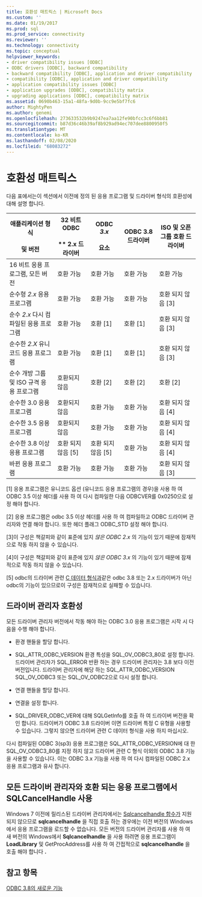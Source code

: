```yaml
---
title: 호환성 매트릭스 | Microsoft Docs
ms.custom: ''
ms.date: 01/19/2017
ms.prod: sql
ms.prod_service: connectivity
ms.reviewer: ''
ms.technology: connectivity
ms.topic: conceptual
helpviewer_keywords:
- driver compatibility issues [ODBC]
- ODBC drivers [ODBC], backward compatibility
- backward compatibility [ODBC], application and driver compatibility
- compatibility [ODBC], application and driver compatibility
- application compatibility issues [ODBC]
- application upgrades [ODBC], compatibility matrix
- upgrading applications [ODBC], compatibility matrix
ms.assetid: 0690b463-15a1-48fa-9d0b-9cc9e5bf7fc6
author: MightyPen
ms.author: genemi
ms.openlocfilehash: 273633532b9b9247ea7aa12fe90bfcc3c6f6bb81
ms.sourcegitcommit: b87d36c46b39af8b929ad94ec707dee8800950f5
ms.translationtype: MT
ms.contentlocale: ko-KR
ms.lasthandoff: 02/08/2020
ms.locfileid: "68083272"
---
```

# <a name="compatibility-matrix"></a>호환성 매트릭스
다음 표에서는이 섹션에서 이전에 정의 된 응용 프로그램 및 드라이버 형식의 호환성에 대해 설명 합니다.  
  
|애플리케이션 형식<br /><br /> 및 버전|32 비트 ODBC<br /><br /> ** 2.x 드라이버|ODBC *3.x*<br /><br /> 요소|ODBC 3.8 드라이버|ISO 및 오픈 그룹 호환 드라이버|  
|--------------------------------------|-----------------------------------|---------------------------|---------------------|-----------------------------------------|  
|16 비트 응용 프로그램, 모든 버전|호환 가능|호환 가능|호환 가능|호환 가능|  
|순수형 *2.x* 응용 프로그램|호환 가능|호환 가능|호환 가능|호환 되지 않음 [3]|  
|순수 *2.x* 다시 컴파일된 응용 프로그램|호환 가능|호환 [1]|호환 [1]|호환 되지 않음 [3]|  
|순수한 *2.X* 유니코드 응용 프로그램|호환 가능|호환 [1]|호환 [1]|호환 되지 않음 [3]|  
|순수 개방 그룹 및 ISO 규격 응용 프로그램|호환되지 않음|호환 [2]|호환 [2]|호환 [2]|  
|순수한 3.0 응용 프로그램|호환되지 않음|호환 가능|호환 가능|호환 되지 않음 [4]|  
|순수한 3.5 응용 프로그램|호환되지 않음|호환 가능|호환 가능|호환 되지 않음 [4]|  
|순수한 3.8 이상 응용 프로그램|호환 되지 않음 [5]|호환 되지 않음 [5]|호환 가능|호환 되지 않음 [4]|  
|바뀐 응용 프로그램|호환 가능|호환 가능|호환 가능|호환 되지 않음 [3]|  
  
 [1] 응용 프로그램은 유니코드 옵션 (유니코드 응용 프로그램의 경우)을 사용 하 여 ODBC 3.5 이상 헤더를 사용 하 여 다시 컴파일한 다음 ODBCVER를 0x0250으로 설정 해야 합니다.  
  
 [2] 응용 프로그램은 odbc 3.5 이상 헤더를 사용 하 여 컴파일하고 ODBC 드라이버 관리자와 연결 해야 합니다. 또한 헤더 플래그 ODBC_STD 설정 해야 합니다.  
  
 [3]이 구성은 책갈피와 같이 표준에 있지 *않은 ODBC 2.x* 의 기능이 있기 때문에 잠재적으로 작동 하지 않을 수 있습니다.  
  
 [4]이 구성은 책갈피와 같이 표준에 있지 *않은 ODBC 3.x* 의 기능이 있기 때문에 잠재적으로 작동 하지 않을 수 있습니다.  
  
 [5] odbc의 드라이버 관련 [C 데이터 형식과](../../../odbc/reference/develop-app/c-data-types-in-odbc.md)같은 odbc 3.8 또는 2.x 드라이버가 아닌 odbc의 기능이 있으므로이 구성은 잠재적으로 실패할 수 있습니다.  
  
## <a name="driver-manager-compatibility"></a>드라이버 관리자 호환성  
 모든 드라이버 관리자 버전에서 작동 해야 하는 ODBC 3.0 응용 프로그램은 시작 시 다음을 수행 해야 합니다.  
  
-   환경 핸들을 할당 합니다.  
  
-   SQL_ATTR_ODBC_VERSION 환경 특성을 SQL_OV_ODBC3_80로 설정 합니다. 드라이버 관리자가 SQL_ERROR 반환 하는 경우 드라이버 관리자는 3.8 보다 이전 버전입니다. 드라이버 관리자에 해당 하는 SQL_ATTR_ODBC_VERSION SQL_OV_ODBC3 또는 SQL_OV_ODBC2으로 다시 설정 합니다.  
  
-   연결 핸들을 할당 합니다.  
  
-   연결을 설정 합니다.  
  
-   SQL_DRIVER_ODBC_VER에 대해 SQLGetInfo를 호출 하 여 드라이버 버전을 확인 합니다. 드라이버가 ODBC 3.8 드라이버 이면 드라이버 특정 C 유형을 사용할 수 있습니다. 그렇지 않으면 드라이버 관련 C 데이터 형식을 사용 하지 마십시오.  
  
 다시 컴파일된 ODBC 3(sp3) 응용 프로그램은 SQL_ATTR_ODBC_VERSION에 대 한 SQL_OV_ODBC3_80를 지정 하지 않고 드라이버 관련 C 형식 이외의 ODBC 3.8 기능을 사용할 수 있습니다. 이는 ODBC 3.x 기능을 사용 하 여 다시 컴파일된 ODBC 2.x 응용 프로그램과 유사 합니다.  
  
## <a name="using-sqlcancelhandle-in-an-application-compatible-with-all-driver-managers"></a>모든 드라이버 관리자와 호환 되는 응용 프로그램에서 SQLCancelHandle 사용  
 Windows 7 이전에 릴리스된 드라이버 관리자에서는 [Sqlcancelhandle 함수가](../../../odbc/reference/syntax/sqlcancelhandle-function.md) 지원 되지 않으므로 **sqlcancelhandle** 을 직접 호출 하는 경우에는 이전 버전의 Windows에서 응용 프로그램을 로드할 수 없습니다. 모든 버전의 드라이버 관리자를 사용 하 여 새 버전의 Windows에서 **Sqlcancelhandle** 을 사용 하려면 응용 프로그램이 **LoadLibrary** 및 GetProcAddress를 사용 하 여 간접적으로 **sqlcancelhandle** 을 호출 해야 합니다 **.**  
  
## <a name="see-also"></a>참고 항목  
 [ODBC 3.8의 새로운 기능](../../../odbc/reference/what-s-new-in-odbc-3-8.md)
